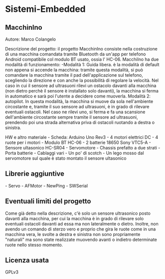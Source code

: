 # Sistemi-Embedded

<h2>MacchinIno</h2>

Autore: Marco Colangelo

Descrizione del progetto: il progetto MacchinIno consiste nella costruzione di una macchina comandata tramite Bluetooth da un'app per telefono Android compatibile col modulo BT usato, ossia l' HC-06. MacchiIno ha due modalità di funzionamento:
    -Modalità 1: Guida libera. è la modalità di default non appena si accende la macchina: tramite questa modalità, si può comandare la macchina tramite il pad dell'applicazione sul telefono, scegliendo la direzione e con anche la possibilità di regolare la velocità. Nel caso in cui il sensore ad ultrasuoni rilevi un ostacolo davanti alla macchina (non dietro perchè il sensore è installato solo davanti), la macchina si ferma in automatico e sarà poi l'utente a decidere come muoverla.
    Modalità 2: autopilot. In questa modalità, la macchina si muove da sola nell'ambiente circostante e, tramite il suo sensore ad ultrasuoni, è in grado di rilevare eventuali ostacoli. Nel caso ne rilevi uno, si ferma e fa una scansione dell'ambiente circostante sempre tramite il sensore ad ultrasuoni, prendendo poi una strada alternativa priva di ostacoli ruotando a destra o sinistra. 

</h2>HW e altro materiale</h2>
    - Scheda: Arduino Uno Rev3
    - 4 motori elettrici DC 
    - 4 ruote per i motori 
    - Modulo BT HC-06
    - 2 batterie 18650 Sony VTC5-A
    - Sensore ultasonico HC-SR04
    - Servomotore 
    - Chassis prefatto a due strati
    - Porta batterie
    - Cablaggi vari
    - Un po' di scotch
    - Un lego mosso dal servomotore sul quale è stato   montato il sensore ultasonico 

<h2>Librerie aggiuntive</h2>
    - Servo
    - AFMotor
    - NewPing
    - SWSerial

<h2>Eventuali limiti del progetto</h2>
Come già detto nella descrizione, c'è solo un sensore ultrasonico posto davanti alla macchina, per cui la macchina è in grado di rilevare solo eventuali ostacoli davanti ad essa ma non lateralmente o dietro. Inoltre, non avendo un comando di sterzo vero e proprio che gira le ruote come in una macchina vera, le svolte a destra e sinistra non sono propriamente "naturali" ma sono state realizzate muovendo avanti o indietro determinate ruote nello stesso momento. 

<h2>Licenza usata</h2>
GPLv3